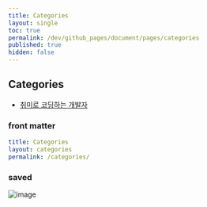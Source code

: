```yaml
---
title: Categories
layout: single
toc: true
permalink: /dev/github_pages/document/pages/categories
published: true
hidden: false
---
```


<head>
  <base target="_blank">
</head>



## Categories

- [취미로 코딩하는 개발자](https://devinlife.com/howto%20github%20pages/category-tag/#2-categories-%ED%8E%98%EC%9D%B4%EC%A7%80-%EB%93%B1%EB%A1%9D%ED%95%98%EA%B8%B0)

### front matter

```yml
title: Categories
layout: categories
permalink: /categories/
```

### saved

![image](https://user-images.githubusercontent.com/92285528/143070657-4a48bd0f-7f90-4aa2-aab4-881bb9f3f29c.png)

